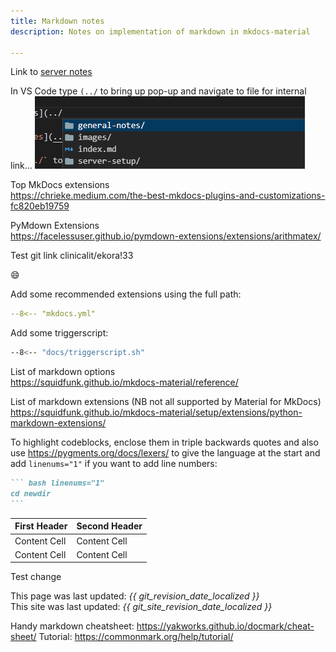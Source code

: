 ```yaml
---
title: Markdown notes
description: Notes on implementation of markdown in mkdocs-material

---
```


Link to [server notes](../server-setup/server_setup.md)

In VS Code type `(../` to bring up pop-up and navigate to file for internal link...
![](docs/images/2022-07-13-01-02-58.png)

Top MkDocs extensions  
https://chrieke.medium.com/the-best-mkdocs-plugins-and-customizations-fc820eb19759

PyMdown Extensions  
https://facelessuser.github.io/pymdown-extensions/extensions/arithmatex/

Test git link clinicalit/ekora!33

:smile:

Add some recommended extensions using the full path:
``` yaml
--8<-- "mkdocs.yml"
```
Add some triggerscript:
``` bash
--8<-- "docs/triggerscript.sh"
```

List of markdown options  
https://squidfunk.github.io/mkdocs-material/reference/

List of markdown extensions (NB not all supported by Material for MkDocs)
https://squidfunk.github.io/mkdocs-material/setup/extensions/python-markdown-extensions/

To highlight codeblocks, enclose them in triple backwards quotes and also use https://pygments.org/docs/lexers/ to give the language at the start and add `linenums="1"` if you want to add line numbers:
```` markdown
``` bash linenums="1"
cd newdir
```
````

First Header  | Second Header
------------- | -------------
Content Cell  | Content Cell
Content Cell  | Content Cell

Test change

This page was last updated: *{{ git_revision_date_localized }}*  
This site was last updated: *{{ git_site_revision_date_localized }}*

Handy markdown cheatsheet: https://yakworks.github.io/docmark/cheat-sheet/
Tutorial: https://commonmark.org/help/tutorial/